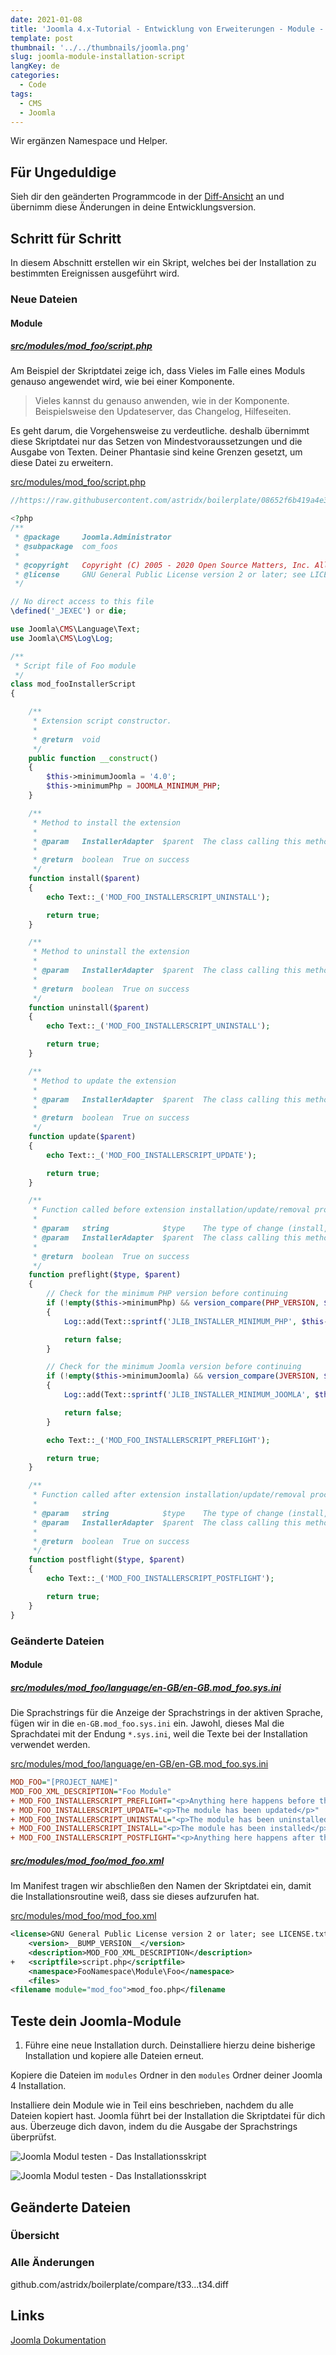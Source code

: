 ```yaml
---
date: 2021-01-08
title: 'Joomla 4.x-Tutorial - Entwicklung von Erweiterungen - Module - Installationsskript'
template: post
thumbnail: '../../thumbnails/joomla.png'
slug: joomla-module-installation-script
langKey: de
categories:
  - Code
tags:
  - CMS
  - Joomla
---
```




Wir ergänzen Namespace und Helper.

## Für Ungeduldige

Sieh dir den geänderten Programmcode in der [Diff-Ansicht](https://github.com/astridx/boilerplate/compare/t33...t34) an und übernimm diese Änderungen in deine Entwicklungsversion.

## Schritt für Schritt

In diesem Abschnitt erstellen wir ein Skript, welches bei der Installation zu bestimmten Ereignissen ausgeführt wird.

### Neue Dateien

#### Module

##### [src/modules/mod_foo/script.php](https://github.com/astridx/boilerplate/compare/t33...t34#diff-51e87e73a4a4e48c5330711fcea56a42a45d750bc2a3b19c92169d9eb595cdc4)

Am Beispiel der Skriptdatei zeige ich, dass Vieles im Falle eines Moduls genauso angewendet wird, wie bei einer Komponente.

> Vieles kannst du genauso anwenden, wie in der Komponente. Beispielsweise den Updateserver, das Changelog, Hilfeseiten.

Es geht darum, die Vorgehensweise zu verdeutliche. deshalb übernimmt diese Skriptdatei nur das Setzen von Mindestvoraussetzungen und die Ausgabe von Texten. Deiner Phantasie sind keine Grenzen gesetzt, um diese Datei zu erweitern.

[src/modules/mod_foo/script.php](https://github.com/astridx/boilerplate/blob/08652f6b419a4e3443d4d1e4f589bca46a8100e9/src/modules/mod_foo/script.php)

```php
//https://raw.githubusercontent.com/astridx/boilerplate/08652f6b419a4e3443d4d1e4f589bca46a8100e9/src/modules/mod_foo/script.php

<?php
/**
 * @package     Joomla.Administrator
 * @subpackage  com_foos
 *
 * @copyright   Copyright (C) 2005 - 2020 Open Source Matters, Inc. All rights reserved.
 * @license     GNU General Public License version 2 or later; see LICENSE.txt
 */

// No direct access to this file
\defined('_JEXEC') or die;

use Joomla\CMS\Language\Text;
use Joomla\CMS\Log\Log;

/**
 * Script file of Foo module
 */
class mod_fooInstallerScript
{

	/**
	 * Extension script constructor.
	 *
	 * @return  void
	 */
	public function __construct()
	{
		$this->minimumJoomla = '4.0';
		$this->minimumPhp = JOOMLA_MINIMUM_PHP;
	}

	/**
	 * Method to install the extension
	 *
	 * @param   InstallerAdapter  $parent  The class calling this method
	 *
	 * @return  boolean  True on success
	 */
	function install($parent)
	{
		echo Text::_('MOD_FOO_INSTALLERSCRIPT_UNINSTALL');

		return true;
	}

	/**
	 * Method to uninstall the extension
	 *
	 * @param   InstallerAdapter  $parent  The class calling this method
	 *
	 * @return  boolean  True on success
	 */
	function uninstall($parent)
	{
		echo Text::_('MOD_FOO_INSTALLERSCRIPT_UNINSTALL');

		return true;
	}

	/**
	 * Method to update the extension
	 *
	 * @param   InstallerAdapter  $parent  The class calling this method
	 *
	 * @return  boolean  True on success
	 */
	function update($parent)
	{
		echo Text::_('MOD_FOO_INSTALLERSCRIPT_UPDATE');

		return true;
	}

	/**
	 * Function called before extension installation/update/removal procedure commences
	 *
	 * @param   string            $type    The type of change (install, update or discover_install, not uninstall)
	 * @param   InstallerAdapter  $parent  The class calling this method
	 *
	 * @return  boolean  True on success
	 */
	function preflight($type, $parent)
	{
		// Check for the minimum PHP version before continuing
		if (!empty($this->minimumPhp) && version_compare(PHP_VERSION, $this->minimumPhp, '<'))
		{
			Log::add(Text::sprintf('JLIB_INSTALLER_MINIMUM_PHP', $this->minimumPhp), Log::WARNING, 'jerror');

			return false;
		}

		// Check for the minimum Joomla version before continuing
		if (!empty($this->minimumJoomla) && version_compare(JVERSION, $this->minimumJoomla, '<'))
		{
			Log::add(Text::sprintf('JLIB_INSTALLER_MINIMUM_JOOMLA', $this->minimumJoomla), Log::WARNING, 'jerror');

			return false;
		}

		echo Text::_('MOD_FOO_INSTALLERSCRIPT_PREFLIGHT');

		return true;
	}

	/**
	 * Function called after extension installation/update/removal procedure commences
	 *
	 * @param   string            $type    The type of change (install, update or discover_install, not uninstall)
	 * @param   InstallerAdapter  $parent  The class calling this method
	 *
	 * @return  boolean  True on success
	 */
	function postflight($type, $parent)
	{
		echo Text::_('MOD_FOO_INSTALLERSCRIPT_POSTFLIGHT');

		return true;
	}
}

```

### Geänderte Dateien

#### Module

##### [ src/modules/mod_foo/language/en-GB/en-GB.mod_foo.sys.ini](https://github.com/astridx/boilerplate/compare/t33...t34#diff-a8517bbc527ed7d7e05fcc84325ccbd031a5f0f0f271e25c2a534bd7355ef4c3)

Die Sprachstrings für die Anzeige der Sprachstrings in der aktiven Sprache, fügen wir in die `en-GB.mod_foo.sys.ini` ein. Jawohl, dieses Mal die Sprachdatei mit der Endung `*.sys.ini`, weil die Texte bei der Installation verwendet werden.

[ src/modules/mod_foo/language/en-GB/en-GB.mod_foo.sys.ini](https://github.com/astridx/boilerplate/blob/08652f6b419a4e3443d4d1e4f589bca46a8100e9/src/modules/mod_foo/language/en-GB/en-GB.mod_foo.sys.ini)

```ini {diff}
MOD_FOO="[PROJECT_NAME]"
MOD_FOO_XML_DESCRIPTION="Foo Module"
+ MOD_FOO_INSTALLERSCRIPT_PREFLIGHT="<p>Anything here happens before the + installation/update/uninstallation of the module</p>"
+ MOD_FOO_INSTALLERSCRIPT_UPDATE="<p>The module has been updated</p>"
+ MOD_FOO_INSTALLERSCRIPT_UNINSTALL="<p>The module has been uninstalled</p>"
+ MOD_FOO_INSTALLERSCRIPT_INSTALL="<p>The module has been installed</p>"
+ MOD_FOO_INSTALLERSCRIPT_POSTFLIGHT="<p>Anything here happens after the installation/update/uninstallation of the module</p>"
```

##### [src/modules/mod_foo/mod_foo.xml](https://github.com/astridx/boilerplate/compare/t33...t34#diff-c111dcc16cb14017dbacf97ab7d495ac6e7225b2b2097774adc23a977d5cc3c3)

Im Manifest tragen wir abschließen den Namen der Skriptdatei ein, damit die Installationsroutine weiß, dass sie dieses aufzurufen hat.

[src/modules/mod_foo/mod_foo.xml](https://github.com/astridx/boilerplate/blob/08652f6b419a4e3443d4d1e4f589bca46a8100e9/src/modules/mod_foo/mod_foo.xml)

```xml {diff}
<license>GNU General Public License version 2 or later; see LICENSE.txt</license>
	<version>__BUMP_VERSION__</version>
	<description>MOD_FOO_XML_DESCRIPTION</description>
+ 	<scriptfile>script.php</scriptfile>
	<namespace>FooNamespace\Module\Foo</namespace>
	<files>
<filename module="mod_foo">mod_foo.php</filename
```

## Teste dein Joomla-Module

1. Führe eine neue Installation durch. Deinstalliere hierzu deine bisherige Installation und kopiere alle Dateien erneut.

Kopiere die Dateien im `modules` Ordner in den `modules` Ordner deiner Joomla 4 Installation.

Installiere dein Module wie in Teil eins beschrieben, nachdem du alle Dateien kopiert hast. Joomla führt bei der Installation die Skriptdatei für dich aus. Überzeuge dich davon, indem du die Ausgabe der Sprachstrings überprüfst.

![Joomla Modul testen - Das Installationsskript](/images/j4x39x1.png)

![Joomla Modul testen - Das Installationsskript](/images/j4x39x2.png)

## Geänderte Dateien

### Übersicht

### Alle Änderungen

github.com/astridx/boilerplate/compare/t33...t34.diff

## Links

[Joomla Dokumentation](https://docs.joomla.org/J4.x:Creating_a_Simple_Module/de)
